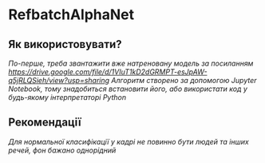 # RefbatchAlphaNet
## Як використовувати?
*По-перше, треба звантажити вже натреновану модель за посиланням https://drive.google.com/file/d/1VIuT1kD2dGRMPT-esJpAW-q5jRLQSieh/view?usp=sharing*
*Алгоритм створено за допомогою Jupyter Notebook, тому знадобиться встановити його, або використати код у будь-якому інтерпретаторі Python*
## Рекомендації 
*Для нормальної класифікації у кадрі не повинно бути людей та інших речей, фон бажано однорідний*
